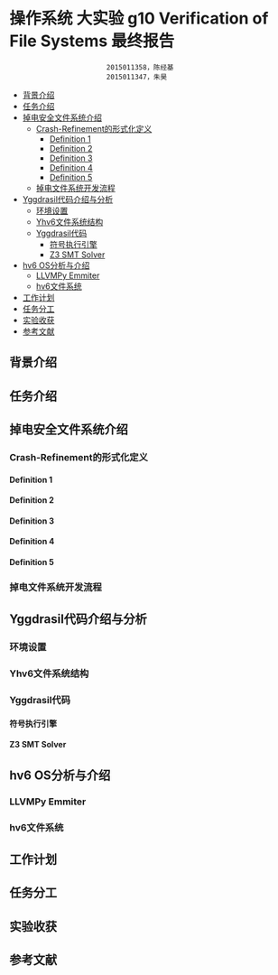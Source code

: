 # 操作系统 大实验 g10 Verification of File Systems 最终报告

							2015011358，陈经基
							2015011347，朱昊


<!-- vim-markdown-toc GFM -->

* [背景介绍](#背景介绍)
* [任务介绍](#任务介绍)
* [掉电安全文件系统介绍](#掉电安全文件系统介绍)
	* [Crash-Refinement的形式化定义](#crash-refinement的形式化定义)
		* [Definition 1](#definition-1)
		* [Definition 2](#definition-2)
		* [Definition 3](#definition-3)
		* [Definition 4](#definition-4)
		* [Definition 5](#definition-5)
	* [掉电文件系统开发流程](#掉电文件系统开发流程)
* [Yggdrasil代码介绍与分析](#yggdrasil代码介绍与分析)
	* [环境设置](#环境设置)
	* [Yhv6文件系统结构](#yhv6文件系统结构)
	* [Yggdrasil代码](#yggdrasil代码)
		* [符号执行引擎](#符号执行引擎)
		* [Z3 SMT Solver](#z3-smt-solver)
* [hv6 OS分析与介绍](#hv6-os分析与介绍)
	* [LLVMPy Emmiter](#llvmpy-emmiter)
	* [hv6文件系统](#hv6文件系统)
* [工作计划](#工作计划)
* [任务分工](#任务分工)
* [实验收获](#实验收获)
* [参考文献](#参考文献)

<!-- vim-markdown-toc -->

## 背景介绍

## 任务介绍

## 掉电安全文件系统介绍

### Crash-Refinement的形式化定义

#### Definition 1
#### Definition 2
#### Definition 3
#### Definition 4
#### Definition 5

### 掉电文件系统开发流程

## Yggdrasil代码介绍与分析

### 环境设置

### Yhv6文件系统结构

### Yggdrasil代码

#### 符号执行引擎

#### Z3 SMT Solver

## hv6 OS分析与介绍

### LLVMPy Emmiter

### hv6文件系统

## 工作计划

## 任务分工

## 实验收获

## 参考文献

